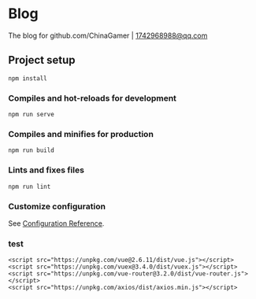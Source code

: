 # Blog
The blog for github.com/ChinaGamer | 1742968988@qq.com

## Project setup
```
npm install
```

### Compiles and hot-reloads for development
```
npm run serve
```

### Compiles and minifies for production
```
npm run build
```

### Lints and fixes files
```
npm run lint
```

### Customize configuration
See [Configuration Reference](https://cli.vuejs.org/config/).

### test
```
<script src="https://unpkg.com/vue@2.6.11/dist/vue.js"></script>
<script src="https://unpkg.com/vuex@3.4.0/dist/vuex.js"></script>
<script src="https://unpkg.com/vue-router@3.2.0/dist/vue-router.js"></script>
<script src="https://unpkg.com/axios/dist/axios.min.js"></script>
```